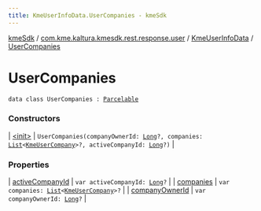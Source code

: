 ```yaml
---
title: KmeUserInfoData.UserCompanies - kmeSdk
---
```


[kmeSdk](../../../index.html) / [com.kme.kaltura.kmesdk.rest.response.user](../../index.html) / [KmeUserInfoData](../index.html) / [UserCompanies](./index.html)

# UserCompanies

`data class UserCompanies : `[`Parcelable`](https://developer.android.com/reference/android/os/Parcelable.html)

### Constructors

| [&lt;init&gt;](-init-.html) | `UserCompanies(companyOwnerId: `[`Long`](https://kotlinlang.org/api/latest/jvm/stdlib/kotlin/-long/index.html)`?, companies: `[`List`](https://kotlinlang.org/api/latest/jvm/stdlib/kotlin.collections/-list/index.html)`<`[`KmeUserCompany`](../../-kme-user-company/index.html)`>?, activeCompanyId: `[`Long`](https://kotlinlang.org/api/latest/jvm/stdlib/kotlin/-long/index.html)`?)` |

### Properties

| [activeCompanyId](active-company-id.html) | `var activeCompanyId: `[`Long`](https://kotlinlang.org/api/latest/jvm/stdlib/kotlin/-long/index.html)`?` |
| [companies](companies.html) | `var companies: `[`List`](https://kotlinlang.org/api/latest/jvm/stdlib/kotlin.collections/-list/index.html)`<`[`KmeUserCompany`](../../-kme-user-company/index.html)`>?` |
| [companyOwnerId](company-owner-id.html) | `var companyOwnerId: `[`Long`](https://kotlinlang.org/api/latest/jvm/stdlib/kotlin/-long/index.html)`?` |

